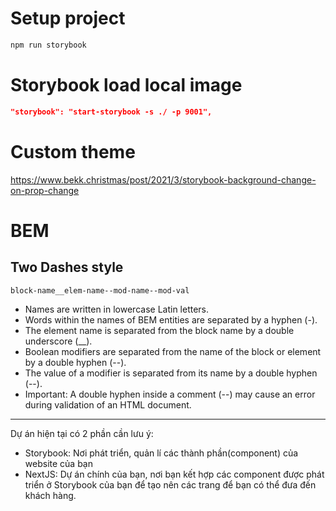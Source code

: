 # Setup project
```bash
npm run storybook
```
# Storybook load local image

```json
"storybook": "start-storybook -s ./ -p 9001",
```

# Custom theme

https://www.bekk.christmas/post/2021/3/storybook-background-change-on-prop-change

# BEM

## Two Dashes style

`block-name__elem-name--mod-name--mod-val`

- Names are written in lowercase Latin letters.
- Words within the names of BEM entities are separated by a hyphen (-).
- The element name is separated from the block name by a double underscore (\_\_).
- Boolean modifiers are separated from the name of the block or element by a double hyphen (--).
- The value of a modifier is separated from its name by a double hyphen (--).
- Important: A double hyphen inside a comment (--) may cause an error during validation of an HTML document.

---

Dự án hiện tại có 2 phần cần lưu ý:

- Storybook: Nơi phát triển, quản lí các thành phần(component) của website của bạn
- NextJS: Dự án chính của bạn, nơi bạn kết hợp các component được phát triển ở Storybook của bạn để tạo nên các trang để bạn có thể đưa đến khách hàng.
